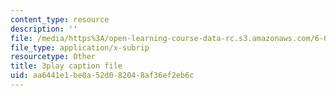 ```yaml
---
content_type: resource
description: ''
file: /media/https%3A/open-learning-course-data-rc.s3.amazonaws.com/6-006-introduction-to-algorithms-fall-2011/aa6441e1be0a52d082048af36ef2eb6c_P7frcB_-g4w.vtt
file_type: application/x-subrip
resourcetype: Other
title: 3play caption file
uid: aa6441e1-be0a-52d0-8204-8af36ef2eb6c
---
```

